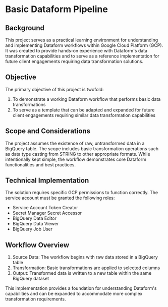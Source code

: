 # Basic Dataform Pipeline
## Background
This project serves as a practical learning environment for understanding and implementing Dataform workflows within Google Cloud Platform (GCP). It was created to provide hands-on experience with Dataform's data transformation capabilities and to serve as a reference implementation for future client engagements requiring data transformation solutions.

## Objective
The primary objective of this project is twofold:
1) To demonstrate a working Dataform workflow that performs basic data transformations
2) To serve as a template that can be adapted and expanded for future client engagements requiring similar data transformation capabilities

## Scope and Considerations
The project assumes the existence of raw, untransformed data in a BigQuery table. The scope includes basic transformation operations such as data type casting from STRING to other appropriate formats. While intentionally kept simple, the workflow demonstrates core Dataform functionalities and best practices.

## Technical Implementation
The solution requires specific GCP permissions to function correctly. The service account must be granted the following roles:
- Service Account Token Creator
- Secret Manager Secret Accessor
- BigQuery Data Editor
- BigQuery Data Viewer
- BigQuery Job User

## Workflow Overview
1) Source Data: The workflow begins with raw data stored in a BigQuery table
2) Transformation: Basic transformations are applied to selected columns
3) Output: Transformed data is written to a new table within the same BigQuery dataset
   
This implementation provides a foundation for understanding Dataform's capabilities and can be expanded to accommodate more complex transformation requirements.
